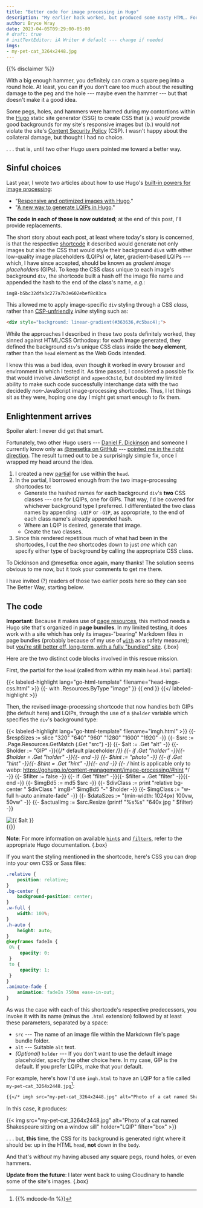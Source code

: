 ```yaml
---
title: "Better code for image processing in Hugo"
description: "My earlier hack worked, but produced some nasty HTML. Fortunately, two other Hugo users had a better idea."
author: Bryce Wray
date: 2023-04-05T09:29:00-05:00
# draft: true
# initTextEditor: iA Writer # default --- change if needed
imgs:
- my-pet-cat_3264x2448.jpg
---
```


{{% disclaimer %}}

With a big enough hammer, you definitely can cram a square peg into a round hole. At least, you can **if** you don't care too much about the resulting damage to the peg and the hole --- maybe even the hammer --- but that doesn't make it a good idea.

Some pegs, holes, and hammers were harmed during my contortions within the [Hugo](https://gohugo.io) static site generator (SSG) to create CSS that (a.) *would* provide good backgrounds for my site's responsive images but (b.) would *not* violate the site's [Content Security Policy](https://content-security-policy.com) (CSP). I wasn't happy about the collateral damage, but thought I had no choice.

. . . that is, until two other Hugo users pointed me toward a better way.

<!--more-->

## Sinful choices

Last year, I wrote two articles about how to use Hugo's [built-in powers for image processing](https://gohugo.io/content-management/image-processing/):

- "[Responsive and optimized images with Hugo](/posts/2022/06/responsive-optimized-images-hugo/)."
- "[A new way to generate LQIPs in Hugo](/posts/2022/09/new-way-lqips-hugo-0-104-0/)."

**The code in each of those is now outdated**; at the end of this post, I'll provide replacements.

The short story about each post, at least where today's story is concerned, is that the respective [shortcode](https://gohugo.io/content-management/shortcodes/) it described would generate not only images but also the CSS that would style their background `div`s with either low-quality image placeholders (LQIPs) or, later, gradient-based LQIPs --- which, I have since accepted, should be known as *gradient image placeholders* (GIPs). To keep the CSS class unique to each image's background `div`, the shortcode built a hash off the image file name and appended the hash to the end of the class's name, *e.g.*:

```bash
imgB-b5bc32dfa3c277a7b3e602ebef8c83ca
```

This allowed me to apply image-specific `div` styling through a CSS *class*, rather than [CSP-unfriendly](https://content-security-policy.com/style-src/) *inline* styling such as:

```html
<div style="background: linear-gradient(#363636,#c5bac4);">
```

While the approaches I described in these two posts definitely worked, they sinned against HTML/CSS Orthodoxy: for each image generated, they defined the background `div`'s unique CSS class inside the **`body` element**, rather than the `head` element as the Web Gods intended.

I knew this was a bad idea, even though it worked in every browser and environment in which I tested it. As time passed, I considered a possible fix that would involve JavaScript and `appendChild`, but doubted my limited ability to make such code successfully interchange data with the two decidedly *non*-JavaScript image-processing shortcodes. Thus, I let things sit as they were, hoping one day I might get smart enough to fix them.

## Enlightenment arrives

Spoiler alert: I never did get that smart.

Fortunately, two other Hugo users --- [Daniel F. Dickinson](https://www.danielfdickinson.ca/) and someone I currently know only as [@mesetka on GitHub](https://github.com/mesetka) --- [pointed me in the right direction](https://github.com/danielfdickinson/image-handling-mod-hugo-dfd/pull/72). The result turned out to be a surprisingly simple fix, once I wrapped my head around the idea.

1. I created a new [partial](https://gohugo.io/templates/partials/) for use within the `head`.
2. In the partial, I borrowed enough from the two image-processing shortcodes to:
	- Generate the hashed names for each background `div`'s **two** CSS classes --- one for LQIPs, one for GIPs. That way, I'd be covered for whichever background type I preferred. I differentiated the two class names by appending `-LQIP` or `-GIP`, as appropriate, to the end of each class name's already appended hash.
	- Where an LQIP is desired, generate that image.
	- Create the two classes.
3. Since this rendered repetitious much of what had been in the shortcodes, I cut the *two* shortcodes down to just *one* which can specify either type of background by calling the appropriate CSS class.

To Dickinson and @mesetka: once again, many thanks! The solution seems obvious to me now, but it took your comments to get me there.

I have invited (?) readers of those two earlier posts here so they can see The Better Way, starting below.

## The code

<strong class="red">Important</strong>: Because it makes use of [page resources](https://gohugo.io/content-management/page-resources/), this method needs a Hugo site that's organized in **page bundles**. In my limited testing, it does work with a site which has only its images-"bearing" Markdown files in page bundles (probably because of my use of [`with`](https://gohugo.io/functions/with/) as a safety measure); but [you're still better off, long-term, with a fully "bundled" site](/posts/2022/07/bundling-up-rebuilding-my-hugo-site/).
{.box}

Here are the two distinct code blocks involved in this rescue mission.

First, the partial for the `head` (called from within my main `head.html` partial):

{{< labeled-highlight lang="go-html-template" filename="head-imgs-css.html" >}}
{{- with .Resources.ByType "image" }}
	<style media="screen">
	{{- range . -}}
		{{- $src := . -}}
		{{- $imgBd5 := md5 .Name -}}
		{{- $BkgdStyleEnd := print "; background-size: cover; background-repeat: no-repeat; aspect-ratio: " $src.Width " / " $src.Height ";" -}}
		{{- $GIP_colors := $src.Colors -}}
		{{- if (lt ($GIP_colors | len) 2) -}}
			{{- $GIP_colors = $GIP_colors | append "#000000" -}}
		{{- end -}}
		{{- $GIP_bkgd := delimit ($GIP_colors) ", " -}}
		{{- $BkgdStyleGIP := print "background: linear-gradient(" $GIP_bkgd ")" $BkgdStyleEnd -}}
		{{- $LQIP_img := $src.Resize "20x jpg q20" -}}
		{{- $LQIP_b64 := $LQIP_img.Content | base64Encode -}}
		{{- $BkgdStyleLQIP := print "background: url(data:image/jpeg;base64," $LQIP_b64 ")" $BkgdStyleEnd }}
		.imgB-{{ $imgBd5 }}-GIP {
			{{ $BkgdStyleGIP | safeCSS }}
		}
		.imgB-{{ $imgBd5 }}-LQIP {
			{{ $BkgdStyleLQIP | safeCSS }}
		}
	{{- end }}
	</style>
{{ end }}
{{</ labeled-highlight >}}

Then, the revised image-processing shortcode that now handles both GIPs (the default here) and LQIPs, through the use of a `$holder` variable which specifies the `div`'s background type:

{{< labeled-highlight lang="go-html-template" filename="imgh.html" >}}
{{- $respSizes := slice "320" "640" "960" "1280" "1600" "1920" -}}
{{- $src := .Page.Resources.GetMatch (.Get "src") -}}
{{- $alt := .Get "alt" -}}
{{- $holder := "GIP" -}}{{/* default placeholder */}}
{{- if .Get "holder" -}}{{- $holder = .Get "holder" -}}{{- end -}}
{{- $hint := "photo" -}}
{{- if .Get "hint" -}}{{- $hint = .Get "hint" -}}{{- end -}}
{{- /*
	hint is applicable only to webp:
	https://gohugo.io/content-management/image-processing/#hint
*/ -}}
{{- $filter := false -}}
{{- if .Get "filter" -}}{{- $filter = .Get "filter" -}}{{- end -}}
{{- $imgBd5 := md5 $src -}}
{{- $divClass := print "relative bg-center " $divClass " imgB-" $imgBd5 "-" $holder -}}
{{- $imgClass := "w-full h-auto animate-fade" -}}
{{- $dataSzes := "(min-width: 1024px) 100vw, 50vw" -}}
{{- $actualImg := $src.Resize (printf "%s%s" "640x jpg " $filter) -}}

<div class="{{ $divClass }}">
	<picture>
		<source type="image/webp" srcset="
		{{- with $respSizes -}}
			{{- range $i, $e := . -}}
				{{- if ge $src.Width . -}}
					{{- if $i }}, {{ end -}}{{- ($src.Resize (print . "x webp " $hint " " $filter) ).RelPermalink }} {{ . }}w
				{{- end -}}
			{{- end -}}
		{{- end -}}" sizes="{{ $dataSzes }}" />
		<source type="image/jpeg" srcset="
		{{- with $respSizes -}}
			{{- range $i, $e := . -}}
				{{- if ge $src.Width . -}}
					{{- if $i }}, {{ end -}}{{- ($src.Resize (print . "x jpg " $filter) ).RelPermalink }} {{ . }}w
				{{- end -}}
			{{- end -}}
		{{- end -}}" sizes="{{ $dataSzes }}" />
		<img class="{{ $imgClass }}" src="{{ $actualImg.RelPermalink }}" width="{{ $src.Width }}" height="{{ $src.Height }}" alt="{{ $alt }}" title="{{ $alt }}" loading="lazy" />
	</picture>
</div>
{{</ labeled-highlight >}}

**Note**: For more information on available [`hint`s](https://gohugo.io/content-management/image-processing/#hint) and [`filter`s](https://gohugo.io/functions/images/), refer to the appropriate Hugo documentation.
{.box}

If you want the styling mentioned in the shortcode, here's CSS you can drop into your own CSS or Sass files:

```css
.relative {
	position: relative;
}
.bg-center {
	background-position: center;
}
.w-full {
	width: 100%;
}
.h-auto {
	height: auto;
}
@keyframes fadeIn {
 0% {
	 opacity: 0;
 }
 to {
	 opacity: 1;
 }
}
.animate-fade {
	animation: fadeIn 750ms ease-in-out;
}
```

As was the case with each of this shortcode's respective predecessors, you invoke it with its name (minus the `.html` extension) followed by at least these parameters, separated by a space:

- `src` --- The name of an image file within the Markdown file's page bundle folder.
- `alt` --- Suitable `alt` text.
- *(Optional)* `holder` --- If you don't want to use the default image placeholder, specify the other choice here. In my case, GIP is the default. If you prefer LQIPs, make that your default.

For example, here's how I'd use `imgh.html` to have an LQIP for a file called `my-pet-cat_3264x2448.jpg`[^commentsGo]:

[^commentsGo]: {{% mdcode-fn %}}

```md
{{</* imgh src="my-pet-cat_3264x2448.jpg" alt="Photo of a cat named Shakespeare sitting on a window sill" holder="LQIP" */>}}
```

In this case, it produces:

{{< img src="my-pet-cat_3264x2448.jpg" alt="Photo of a cat named Shakespeare sitting on a window sill" holder="LQIP" filter="box" >}}<!-- keep as `local` since post is about that -->

. . . but, **this** time, the CSS for its background is generated right where it should be: up in the HTML `head`, **not** down in the `body`.

And that's *without* my having abused any square pegs, round holes, or even hammers.

**Update from the future**: I later went back to using Cloudinary to handle some of the site's images.
{.box}
